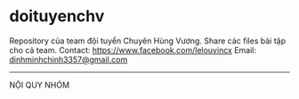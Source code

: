 # doituyenchv
Repository của team đội tuyển Chuyên Hùng Vương.
Share các files bài tập cho cả team.
Contact: https://www.facebook.com/lelouvincx
Email: dinhminhchinh3357@gmail.com

_________________________________________________________________________

NỘI QUY NHÓM

